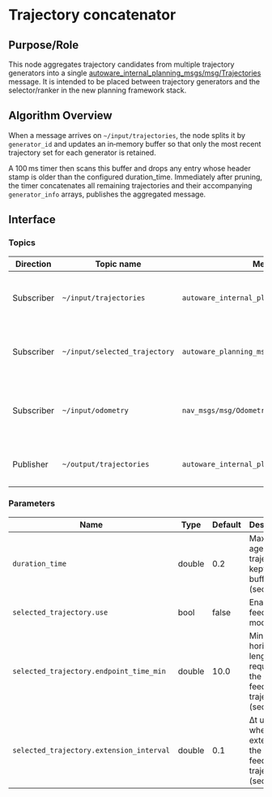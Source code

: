 # Trajectory concatenator

## Purpose/Role

This node aggregates trajectory candidates from multiple trajectory generators into a single [autoware_internal_planning_msgs/msg/Trajectories](../autoware_internal_planning_msgs/msg/Trajectories.msg) message. It is intended to be placed between trajectory generators and the selector/ranker in the new planning framework stack.

## Algorithm Overview

When a message arrives on `~/input/trajectories`, the node splits it by `generator_id` and updates an in‑memory buffer so that only the most recent trajectory set for each generator is retained.

A 100 ms timer then scans this buffer and drops any entry whose header stamp is older than the configured duration_time. Immediately after pruning, the timer concatenates all remaining trajectories and their accompanying `generator_info` arrays, publishes the aggregated message.

## Interface

### Topics

| Direction  | Topic name                    | Message Type                                       | Description                                                |
| ---------- | ----------------------------- | -------------------------------------------------- | ---------------------------------------------------------- |
| Subscriber | `~/input/trajectories`        | `autoware_internal_planning_msgs/msg/Trajectories` | Trajectory sets produced by each generator                 |
| Subscriber | `~/input/selected_trajectory` | `autoware_planning_msgs/msg/Trajectory`            | Current selector output (optional feedback)                |
| Subscriber | `~/input/odometry`            | `nav_msgs/msg/Odometry`                            | Ego pose needed to trim and extend the feedback trajectory |
| Publisher  | `~/output/trajectories`       | `autoware_internal_planning_msgs/msg/Trajectories` | Concatenated list of all buffered trajectories             |

### Parameters

| Name                                     | Type   | Default | Description                                                           |
| ---------------------------------------- | ------ | ------- | --------------------------------------------------------------------- |
| `duration_time`                          | double | 0.2     | Maximum age of trajectories kept in the buffer (seconds)              |
| `selected_trajectory.use`                | bool   | false   | Enable feedback mode                                                  |
| `selected_trajectory.endpoint_time_min`  | double | 10.0    | Minimum horizon length required for the feedback trajectory (seconds) |
| `selected_trajectory.extension_interval` | double | 0.1     | Δt used when extending the feedback trajectory (seconds)              |
